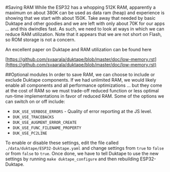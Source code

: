 #Saving RAM
While the ESP32 has a whopping 512K RAM, apparently a maximum on about 380K can be used as data ram (heap) and experience
is showing that we start with about 150K.  Take away that needed by basic Duktape and other goodies and we are left
with only about 70K for our apps ... and this dwindles fast.  As such, we need to look at ways in which we
can reduce RAM utilization.  Note that it appears that we are not short on Flash, so ROM storage is not a concern.

An excellent paper on Duktape and RAM utilization can be found here

[https://github.com/svaarala/duktape/blob/master/doc/low-memory.rst](https://github.com/svaarala/duktape/blob/master/doc/low-memory.rst)


##Optional modules
In order to save RAM, we can choose to include or exclude Duktape components.  If we had unlimited RAM, we would likely
enable all components and all performance optimizations ... but they come at the cost of RAM so we must trade-off reduced
function or less optimal run-time implementations in favor of reduced RAM.  Some of the options we can switch on or off
include:

* `DUK_USE_VERBOSE_ERRORS` - Quality of error reporting at the JS level.
* `DUK_USE_TRACEBACKS`
* `DUK_USE_AUGMENT_ERROR_CREATE`
* `DUK_USE_FUNC_FILENAME_PROPERTY`
* `DUK_USE_PC2LINE`

To enable or disable these settings, edit the file called `./data/duktape/ESP32-Duktape.yaml` and change settings from
`true` to `false` or from `false` to `true`.  Once done, we have to tell Duktape to use the new settings by running
`make duktape_configure` and then rebuilding ESP32-Duktape.